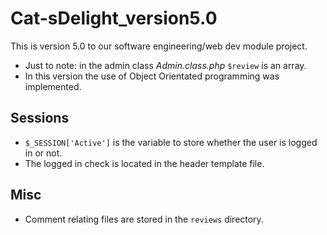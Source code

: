 # Cat-sDelight_version5.0
 This is version 5.0 to our software engineering/web dev module project. 

- Just to note: in the admin class *Admin.class.php* ``$review`` is an array.
- In this version the use of Object Orientated programming was implemented.

## Sessions
- `$_SESSION['Active']` is the variable to store whether the user is logged in or not.
- The logged in check is located in the header template file.

## Misc
- Comment relating files are stored in the `reviews` directory. 